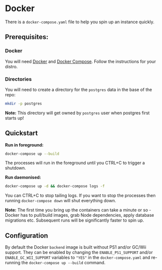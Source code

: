 # Docker

There is a `docker-compose.yaml` file to help you spin up an instance quickly.

## Prerequisites:

### Docker

You will need [Docker](https://docs.docker.com/get-docker/) and [Docker Compose](https://docs.docker.com/compose/install/). Follow the instructions for your distro.

### Directories

You will need to create a directory for the `postgres` data in the base of the repo:

```sh
mkdir -p postgres
```

**Note:** This directory will get owned by `postgres` user when postgres first starts up!

## Quickstart

**Run in foreground:**

```sh
docker-compose up --build
```

The processes will run in the foreground until you CTRL+C to trigger a shutdown.


**Run daemonised:**

```sh
docker-compose up -d && docker-compose logs -f
```
You can CTRL+C to stop tailing logs. If you want to stop the processes then running `docker-compose down` will shut everything down.

**Note:** The first time you bring up the containers can take a minute or so - Docker has to pull/build images, grab Node dependencies, apply database migrations etc. Subsequent runs will be significantly faster to spin up.


## Configuration

By default the Docker `backend` image is built without PS1 and/or GC/Wii support. They can be enabled by changing the `ENABLE_PS1_SUPPORT` and/or `ENABLE_GC_WII_SUPPORT` variables to `"YES"` in the `docker-compose.yaml` and re-running the `docker-compose up --build` command.

